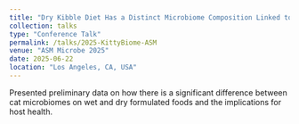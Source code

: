 ```yaml
---
title: "Dry Kibble Diet Has a Distinct Microbiome Composition Linked to Metabolic Disease in Healthy Domestic Cats"
collection: talks
type: "Conference Talk"
permalink: /talks/2025-KittyBiome-ASM
venue: "ASM Microbe 2025"
date: 2025-06-22
location: "Los Angeles, CA, USA"
---
```


Presented preliminary data on how there is a significant difference between cat microbiomes on wet and dry formulated foods and the implications for host health. 
